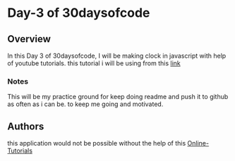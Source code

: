 # Day-3 of 30daysofcode
## Overview
In this Day 3 of 30daysofcode, I will be making clock in javascript with help of youtube tutorials.
this tutorial i will be using from this [link](https://www.youtube.com/watch?v=-PRyFcAceYA)
### Notes 
This will be my practice ground for keep doing readme and push it to github as often as i can be. to keep me going and motivated.
## Authors 
this application would not be possible without the help of this [Online-Tutorials](https://www.youtube.com/channel/UCbwXnUipZsLfUckBPsC7Jog)


